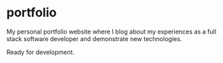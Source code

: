 # portfolio
My personal portfolio website where I blog about my experiences as a full stack software developer and demonstrate new technologies.

Ready for development.